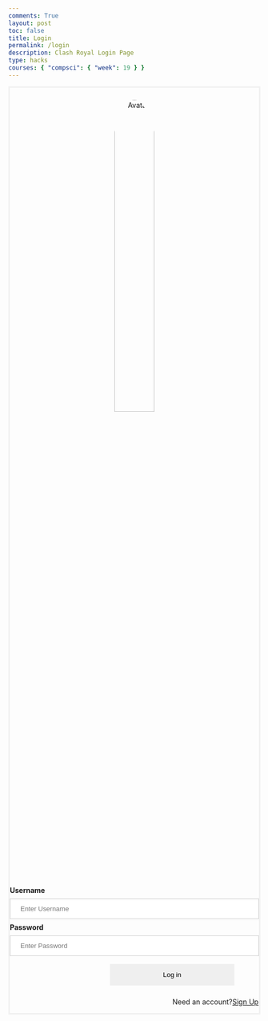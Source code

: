 ```yaml
---
comments: True
layout: post
toc: false
title: Login
permalink: /login
description: Clash Royal Login Page
type: hacks
courses: { "compsci": { "week": 19 } }
---
```


<style>
 #login {
    margin-top: 10px;
    padding-top: 0.75rem;
    padding-bottom: 0.75rem;
    padding-left: 1rem;
    padding-right: 1rem;
    text-align: center;
    width:100%;
}
.login-container {
  border: 3px solid #f1f1f1;
}

input[type=text], input[type=password] {
  width: 100%;
  padding: 12px 20px;
  margin: 8px 0;
  display: inline-block;
  border: 1px solid #ccc;
  box-sizing: border-box;
}

button {
  padding: 14px 20px;
  margin: 8px 0;
  border: none;
  cursor: pointer;
  width: 50%;
  margin-left: 200px;
}

.imgcontainer {
  text-align: center;
  margin: 24px 0 12px 0;
}

img.avatar {
  width: 40%;
  border-radius: 50%;
}

.container {
  padding: 16px;
}

span.psw {
  display: flex;
  justify-items: center;
  text-align: center;
  margin-left: 325px;
  padding-top: 16px;
}

@media screen and (max-width: 300px) {
  span.psw {
    display: block;
    float: none;
  }
  .cancelbtn {
    width: 100%;
  }
}

</style>
<div class="login-container">
  <div class="imgcontainer">
    <img src="https://assets1.ignimgs.com/2016/03/02/clash-royale-buttonjpg-c74daf.jpg" alt="Avatar" class="avatar">
  </div>

<form action="javascript:login_user()">
    <label for="uid"><b>Username</b></label>
    <input type="text" id="uid" placeholder="Enter Username" name="uid" required>
    <label for="password"><b>Password</b></label>
    <input type="password" id="password" placeholder="Enter Password" name="password" required>
    <button class='button'>Log in</button>
    <div>
    <span class="psw">Need an account? <a href="{{site.baseurl}}/signup"> Sign Up</a></span>
    </div>
  </div>
</form>
<script type="module">
    import { uri, options } from '{{site.baseurl}}/assets/js/api/config.js';
    function login_user(){
      var myHeaders = new Headers();
myHeaders.append("Content-Type", "application/json");
        const url = uri + '/api/users/authenticate';
        const body = {
            uid: document.getElementById("uid").value,
            password: document.getElementById("password").value,
        };
        const authOptions = { 
            ...options,
            method: 'POST', 
            cache: 'no-cache',
            body: JSON.stringify(body)
        };
        fetch(url, authOptions)
        .then(response => {
            if (!response.ok) {
                const errorMsg = 'Login error: ' + response.status;
                console.log(errorMsg);
                return;
            }
            window.location.href = "{{site.baseurl}}/Check.html";
        })
        .catch(err => {
            console.error(err);
        });
    }
    window.login_user = login_user;
</script>